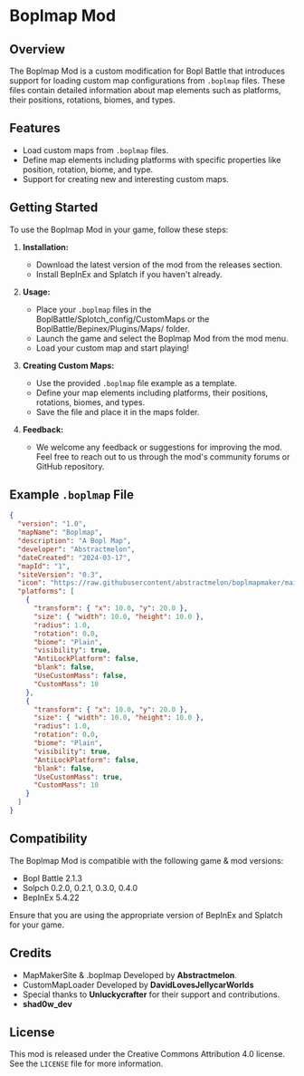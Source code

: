 # Boplmap Mod

## Overview
The Boplmap Mod is a custom modification for Bopl Battle that introduces support for loading custom map configurations from `.boplmap` files. These files contain detailed information about map elements such as platforms, their positions, rotations, biomes, and types.

## Features
- Load custom maps from `.boplmap` files.
- Define map elements including platforms with specific properties like position, rotation, biome, and type.
- Support for creating new and interesting custom maps.

## Getting Started
To use the Boplmap Mod in your game, follow these steps:

1. **Installation:**
   - Download the latest version of the mod from the releases section.
   - Install BepInEx and Splatch if you haven't already.

2. **Usage:**
   - Place your `.boplmap` files in the BoplBattle/Splotch_config/CustomMaps or the BoplBattle/Bepinex/Plugins/Maps/ folder.
   - Launch the game and select the Boplmap Mod from the mod menu.
   - Load your custom map and start playing!

3. **Creating Custom Maps:**
   - Use the provided `.boplmap` file example as a template.
   - Define your map elements including platforms, their positions, rotations, biomes, and types.
   - Save the file and place it in the maps folder.

4. **Feedback:**
   - We welcome any feedback or suggestions for improving the mod. Feel free to reach out to us through the mod's community forums or GitHub repository.

## Example `.boplmap` File
```json
{
  "version": "1.0",
  "mapName": "Boplmap",
  "description": "A Bopl Map",
  "developer": "Abstractmelon",
  "dateCreated": "2024-03-17",
  "mapId": "1",
  "siteVersion": "0.3",
  "icon": "https://raw.githubusercontent/abstractmelon/boplmapmaker/main/images/icon.jpeg",
  "platforms": [
    {
      "transform": { "x": 10.0, "y": 20.0 },
      "size": { "width": 10.0, "height": 10.0 },
      "radius": 1.0,
      "rotation": 0.0,
      "biome": "Plain",
      "visibility": true,
      "AntiLockPlatform": false,
      "blank": false,
      "UseCustomMass": false,
      "CustomMass": 10
    },
    {
      "transform": { "x": 10.0, "y": 20.0 },
      "size": { "width": 10.0, "height": 10.0 },
      "radius": 1.0,
      "rotation": 0.0,
      "biome": "Plain",
      "visibility": true,
      "AntiLockPlatform": false,
      "blank": false,
      "UseCustomMass": true,
      "CustomMass": 10
    }
  ]
}
```
## Compatibility
The Boplmap Mod is compatible with the following game & mod versions:

- Bopl Battle 2.1.3
- Solpch 0.2.0, 0.2.1, 0.3.0, 0.4.0
- BepInEx 5.4.22

Ensure that you are using the appropriate version of BepInEx and Splatch for your game.

## Credits
- MapMakerSite & .boplmap Developed by **Abstractmelon**.
- CustomMapLoader Developed by **DavidLovesJellycarWorlds**
- Special thanks to **Unluckycrafter** for their support and contributions.
- **shad0w_dev**

## License
This mod is released under the Creative Commons Attribution 4.0 license. See the `LICENSE` file for more information.
